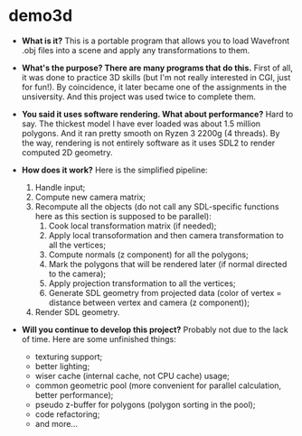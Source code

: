 demo3d
======
- **What is it?**
This is a portable program that allows you to load Wavefront .obj files into a scene and apply any transformations to them.

- **What's the purpose? There are many programs that do this.**
First of all, it was done to practice 3D skills (but I'm not really interested in CGI, just for fun!). By coincidence, it later became one of the assignments in the unsiversity. And this project was used twice to complete them.

- **You said it uses software rendering. What about performance?**
Hard to say. The thickest model I have ever loaded was about 1.5 million polygons. And it ran pretty smooth on Ryzen 3 2200g (4 threads). By the way, rendering is not entirely software as it uses SDL2 to render computed 2D geometry.

- **How does it work?**
Here is the simplified pipeline:
	1. Handle input;
	1. Compute new camera matrix;
	1. Recompute all the objects (do not call any SDL-specific functions here as this section is supposed to be parallel):
		1. Cook local transformation matrix (if needed);
		1. Apply local transoformation and then camera transformation to all the vertices;
		1. Compute normals (z component) for all the polygons;
		1. Mark the polygons that will be rendered later (if normal directed to the camera);
		1. Apply projection transformation to all the vertices;
		1. Generate SDL geometry from projected data (color of vertex = distance between vertex and camera (z component));
	1. Render SDL geometry.

- **Will you continue to develop this project?**
Probably not due to the lack of time. Here are some unfinished things:
	- texturing support;
	- better lighting;
	- wiser cache (internal cache, not CPU cache) usage;
	- common geometric pool (more convenient for parallel calculation, better performance);
	- pseudo z-buffer for polygons (polygon sorting in the pool);
	- code refactoring;
	- and more...

